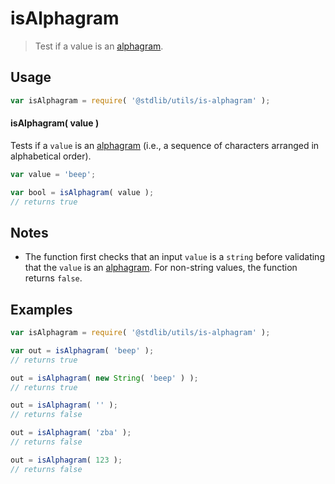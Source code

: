 # isAlphagram

> Test if a value is an [alphagram][alphagram].


<section class="usage">

## Usage

``` javascript
var isAlphagram = require( '@stdlib/utils/is-alphagram' );
```


#### isAlphagram( value )

Tests if a `value` is an [alphagram][alphagram] (i.e., a sequence of characters arranged in alphabetical order).

``` javascript
var value = 'beep';

var bool = isAlphagram( value );
// returns true
```

</section>

<!-- /.usage -->


<section class="notes">

## Notes

* The function first checks that an input `value` is a `string` before validating that the `value` is an [alphagram][alphagram]. For non-string values, the function returns `false`.

</section>

<!-- /.notes -->


<section class="examples">

## Examples

``` javascript
var isAlphagram = require( '@stdlib/utils/is-alphagram' );

var out = isAlphagram( 'beep' );
// returns true

out = isAlphagram( new String( 'beep' ) );
// returns true

out = isAlphagram( '' );
// returns false

out = isAlphagram( 'zba' );
// returns false

out = isAlphagram( 123 );
// returns false
```

</section>

<!-- /.examples -->


<section class="links">

[alphagram]: https://en.wiktionary.org/wiki/alphagram

</section>

<!-- /.links -->
